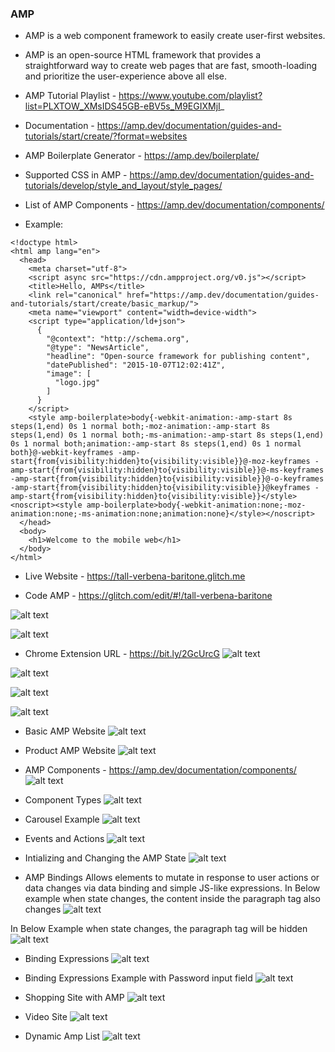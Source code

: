 ### AMP

* AMP is a web component framework to easily create user-first websites.

* AMP is an open-source HTML framework that provides a straightforward way to create web pages that are fast, smooth-loading and prioritize the user-experience above all else. 

* AMP Tutorial Playlist - https://www.youtube.com/playlist?list=PLXTOW_XMsIDS45GB-eBV5s_M9EGIXMjI_

* Documentation - https://amp.dev/documentation/guides-and-tutorials/start/create/?format=websites

* AMP Boilerplate Generator - https://amp.dev/boilerplate/

* Supported CSS in AMP - https://amp.dev/documentation/guides-and-tutorials/develop/style_and_layout/style_pages/

* List of AMP Components - https://amp.dev/documentation/components/

* Example:

```
<!doctype html>
<html amp lang="en">
  <head>
    <meta charset="utf-8">
    <script async src="https://cdn.ampproject.org/v0.js"></script>
    <title>Hello, AMPs</title>
    <link rel="canonical" href="https://amp.dev/documentation/guides-and-tutorials/start/create/basic_markup/">
    <meta name="viewport" content="width=device-width">
    <script type="application/ld+json">
      {
        "@context": "http://schema.org",
        "@type": "NewsArticle",
        "headline": "Open-source framework for publishing content",
        "datePublished": "2015-10-07T12:02:41Z",
        "image": [
          "logo.jpg"
        ]
      }
    </script>
    <style amp-boilerplate>body{-webkit-animation:-amp-start 8s steps(1,end) 0s 1 normal both;-moz-animation:-amp-start 8s steps(1,end) 0s 1 normal both;-ms-animation:-amp-start 8s steps(1,end) 0s 1 normal both;animation:-amp-start 8s steps(1,end) 0s 1 normal both}@-webkit-keyframes -amp-start{from{visibility:hidden}to{visibility:visible}}@-moz-keyframes -amp-start{from{visibility:hidden}to{visibility:visible}}@-ms-keyframes -amp-start{from{visibility:hidden}to{visibility:visible}}@-o-keyframes -amp-start{from{visibility:hidden}to{visibility:visible}}@keyframes -amp-start{from{visibility:hidden}to{visibility:visible}}</style><noscript><style amp-boilerplate>body{-webkit-animation:none;-moz-animation:none;-ms-animation:none;animation:none}</style></noscript>
  </head>
  <body>
    <h1>Welcome to the mobile web</h1>
  </body>
</html>
```

* Live Website - https://tall-verbena-baritone.glitch.me

* Code AMP - https://glitch.com/edit/#!/tall-verbena-baritone

![alt text](https://i.imgur.com/CM9eKOB.png)

![alt text](https://i.imgur.com/7ih3D6U.png)

* Chrome Extension URL - https://bit.ly/2GcUrcG
![alt text](https://i.imgur.com/MoDVG7M.png)

![alt text](https://i.imgur.com/SHorfVd.png)

![alt text](https://i.imgur.com/bIuXvhp.png)

![alt text](https://i.imgur.com/kj6rRjX.png)

* Basic AMP Website
![alt text](https://i.imgur.com/HuWNi0X.png)

* Product AMP Website
![alt text](https://i.imgur.com/ijVNj5O.png)

* AMP Components - https://amp.dev/documentation/components/
![alt text](https://i.imgur.com/FB3YZbG.png)

* Component Types
![alt text](https://i.imgur.com/o25Ig2f.png)

* Carousel Example
![alt text](https://i.imgur.com/9FiBTJy.png)

* Events and Actions
![alt text](https://i.imgur.com/FOfwnF6.png)

* Intializing and Changing the AMP State
![alt text](https://i.imgur.com/adTrduh.png)

* AMP Bindings
Allows elements to mutate in response to user actions or data changes via data binding and simple JS-like expressions.
In Below example when state changes, the content inside the paragraph tag also changes
![alt text](https://i.imgur.com/VlsucYo.png)

In Below Example when state changes, the paragraph tag will be hidden
![alt text](https://i.imgur.com/PqfC2SU.png)

* Binding Expressions
![alt text](https://i.imgur.com/FM4mOW7.png)

* Binding Expressions Example with Password input field
![alt text](https://i.imgur.com/cHoyxtx.png)

* Shopping Site with AMP
![alt text](https://i.imgur.com/Lhcb22s.png)

* Video Site
![alt text](https://i.imgur.com/sg7Gu7L.png)

* Dynamic Amp List
![alt text](https://i.imgur.com/rS2lZoi.png)